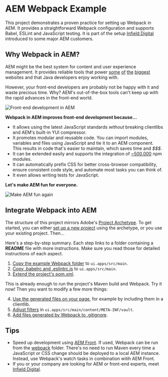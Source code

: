# AEM Webpack Example

This project demonstrates a proven practice for setting up Webpack in AEM. It provides a straightforward Webpack configuration and supports Babel, ESLint and JavaScript testing. It is part of the setup [Infield Digital](http://www.infielddigital.com/) introduced to some major AEM customers.

## Why Webpack in AEM?

AEM might be the best system for content and user experience management. It provides reliable tools that power [some](http://store.nike.com/) [of](https://aws.amazon.com/) [the](https://www.chase.com/) [biggest](https://www.salesforce.com/) websites and that Java developers enjoy working with.

However, your front-end developers are probably not be happy with it and waste precious time. Why? AEM's out-of-the-box tools can't keep up with the rapid advances in the front-end world.

![Front-end development in AEM](https://i.imgur.com/vKwoLvU.jpg)

**Webpack in AEM improves front-end development because...**

- It allows using the latest JavaScript standards _without_ breaking clientlibs and AEM's built-in YUI compressor.
- It promotes modular and reusable code. You can import modules, variables and files using JavaScript and tie it to an AEM component. This results in code that's easier to maintain, which saves time and _$$$_.
- It can be extended easily and supports the integration of [~500.000](http://www.modulecounts.com/) npm modules.
- It can automatically prefix CSS for better cross-browser compatibility, ensure consistent code style, and automate most tasks you can think of.
- It even allows writing tests for JavaScript.

**Let's make AEM fun for everyone.**

![Make AEM fun again](https://i.imgur.com/t37OlGq.jpg)

## Integrate Webpack into AEM

The structure of this project mirrors Adobe's [Project Archetype](https://github.com/Adobe-Marketing-Cloud/aem-project-archetype/tree/master/src/main/archetype). To get started, you can either [set up a new project](https://github.com/Adobe-Marketing-Cloud/aem-project-archetype) using the archetype, or you use your existing project. Then...

Here's a step-by-step summary. Each step links to a folder containing a **README** file with more instructions. Make sure you read those for detailed instructions of each aspect.

1. [Copy the example Webpack folder](ui.apps/src/main) to `ui.apps/src/main`.
2. [Copy .babelrc and .eslintrc.js](ui.apps/src/main) to `ui.apps/src/main`.
3. [Extend the project's pom.xml](ui.apps).

This is already enough to run the project's Maven build and Webpack. Try it now! Then you want to modify a few more things:

4. [Use the generated files on your page](ui.apps/src/main/content/jcr_root/etc/designs/__appsFolderName__/clientlib-components), for example by including them in a clientlib.
5. [Adjust filters](ui.apps/src/main/content/META-INF/vault) in `ui.apps/src/main/content/META-INF/vault`.
6. [Add files generated by Webpack to .gitignore](ui.apps/src/main).

## Tips

- Speed up development using [AEM Front](https://www.npmjs.com/package/aem-front). If used, Webpack can be run from the [webpack](ui.apps/src/main/webpack) folder. There's no need to run Maven every time a JavaScript or CSS change should be deployed to a local AEM instance. Instead, use Webpack's watch tasks in combination witih AEM Front.
- If you or your company are looking for AEM or front-end experts, meet [Infield Digital](http://www.infielddigital.com/).
